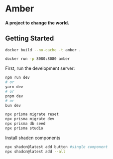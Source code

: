 # Amber

#### A project to change the world.

## Getting Started

```bash
docker build --no-cache -t amber .

docker run -p 8080:8080 amber
```

First, run the development server:

```bash
npm run dev
# or
yarn dev
# or
pnpm dev
# or
bun dev
```

```bash
npx prisma migrate reset
npx prisma migrate dev
npx prisma db seed
npx prisma studio
```

Install shadcn components
```bash
npx shadcn@latest add button #single component
npx shadcn@latest add --all
```